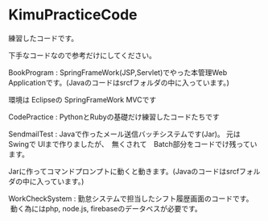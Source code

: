 # KimuPracticeCode

  練習したコードです。
  
  下手なコードなので参考だけにしてください。

  BookProgram : SpringFrameWork(JSP,Servlet)でやった本管理Web Applicationです。(Javaのコードはsrcfフォルダの中に入っています。)
 
  環境は Eclipseの SpringFrameWork MVCです
  
  CodePractice : PythonとRubyの基礎だけ練習したコードたちです
  
  SendmailTest : Javaで作ったメール送信バッチシステムです(Jar)。 元は Swingで UIまで作りましたが、　無くされて　Batch部分をコードでけ残っています。
  
  Jarに作ってコマンドプロンプトに動くと動きます。(Javaのコードはsrcfフォルダの中に入っています。)
                  
  WorkCheckSystem : 勤怠システムで担当したシフト履歴画面のコードです。
  
  動く為にはphp, node.js, firebaseのデータベスが必要です。
